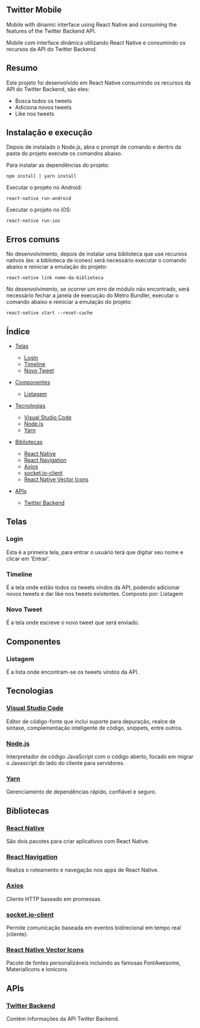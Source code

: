 ## Twitter Mobile

Mobile with dinamic interface using React Native and consuming the features of the Twitter Backend API.

Mobile com interface dinâmica utilizando React Native e consumindo os recursos da API do Twitter Backend.


## Resumo

Este projeto foi desenvolvido em React Native consumindo os recursos da API do Twitter Backend, são eles:
  - Busca todos os tweets
  - Adiciona novos tweets
  - Like nos tweets


## Instalação e execução

Depois de instalado o Node.js, abra o prompt de comando e dentro da pasta do projeto execute os comandos abaixo.

Para instalar as dependências do projeto:
```
npm install | yarn install
```

Executar o projeto no Android:
```
react-native run-android
```

Executar o projeto no iOS:
```
react-native run-ios
```


## Erros comuns

No desenvolvimento, depois de instalar uma biblioteca que use recursos nativos (ex: a biblioteca de ícones) será necessário executar o comando abaixo e reiniciar a emulação do projeto:

```
react-native link nome-da-biblioteca
```

No desenvolvimento, se ocorrer um erro de módulo não encontrado, será necessário fechar a janela de execução do Metro Bundler, executar o comando abaixo e reiniciar a emulação do projeto:

```
react-native start --reset-cache
```


## Índice

- [Telas](#telas)
  - [Login](#login)
  - [Timeline](#timeline)
  - [Novo Tweet](#novo-tweet)

- [Componentes](#componentes)
  - [Listagem](#listagem)

- [Tecnologias](#tecnologias)
  - [Visual Studio Code](#visual-studio-code)
  - [Node.js](#nodejs)
  - [Yarn](#yarn)  

- [Bibliotecas](#bibliotecas)
  - [React Native](#react-native)
  - [React Navigation](#react-navigation)
  - [Axios](#axios)
  - [socket.io-client](#socketio-client)
  - [React Native Vector Icons](#react-native-vector-icons)
  
- [APIs](#apis)
  - [Twitter Backend](#twitter-backend)


## Telas

### Login
Esta é a primeira tela, para entrar o usuário terá que digitar seu nome e clicar em 'Entrar'.

### Timeline
É a tela onde estão todos os tweets vindos da API, podendo adicionar novos tweets e dar like nos tweets existentes.
Composto por: Listagem

### Novo Tweet
É a tela onde escreve o novo tweet que será enviado.


## Componentes

### Listagem
É a lista onde encontram-se os tweets vindos da API.


## Tecnologias

### [Visual Studio Code](https://code.visualstudio.com)
Editor de código-fonte que inclui suporte para depuração, realce de sintaxe, complementação inteligente de código, snippets, entre outros.

### [Node.js](https://nodejs.org/)
Interpretador de código JavaScript com o código aberto, focado em migrar o Javascript do lado do cliente para servidores.

### [Yarn](https://yarnpkg.com)
Gerenciamento de dependências rápido, confiável e seguro.


## Bibliotecas

### [React Native](https://github.com/facebook/react-native)
São dois pacotes para criar aplicativos com React Native.

### [React Navigation](https://github.com/react-navigation/react-navigation)
Realiza o roteamento e navegação nos apps de React Native.

### [Axios](https://github.com/axios/axios)
Cliente HTTP baseado em promessas.

### [socket.io-client](https://github.com/socketio/socket.io-client)
Permite comunicação baseada em eventos bidirecional em tempo real (cliente).

### [React Native Vector Icons](https://github.com/oblador/react-native-vector-icons)
Pacote de fontes personalizáveis incluindo as famosas FontAwesome, MaterialIcons e Ionicons.


## APIs

### [Twitter Backend](https://github.com/osvaldokalvaitir/twitter-backend)
Contém informações da API Twitter Backend.
